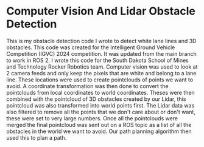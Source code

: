 # Computer Vision And Lidar Obstacle Detection
This is my obstacle detection code I wrote to detect white lane lines and 3D obstacles. This code was created for the Intelligent Ground Vehicle Competition (IGVC) 2024 competition. It was updated from the main branch to work in ROS 2. I wrote this code for the South Dakota School of Mines and Technology Rocker Robotics team. Computer vision was used to look at 2 camera feeds and only keep the pixels that are white and belong to a lane line. These locations were used to create pointclouds of points we want to avoid. A coordinate transformation was then done to convert the pointclouds from local coordinates to world coordinates. Theses were then combined with the pointcloud of 3D obstacles created by our Lidar, this pointcloud was also transformed into world points first. The Lidar data was also filtered to remove all the points that we don't care about or don't want, these were set to very large numbers. Once all the pointclouds were merged the final pointcloud was sent out on a ROS topic as a list of all the obstacles in the world we want to avoid. Our path planning algorithm then used this to plan a path.
